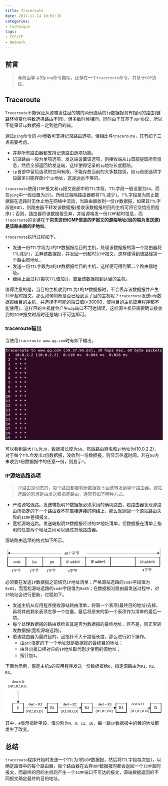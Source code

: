 ```yaml
---
title: Traceroute
date: 2017-11-14 10:01:16
categories:
- technique
tags:
- TCP/IP
- Network
---
```


## 前言
> 与前面学习的`ping`命令类似，还存在一个`traceroute`命令，其基于`UDP`协议。

## Traceroute

`Traceroute`不能保证从源端发往目的端的两份连续的`ip`数据报具有相同的路由(链路环境变化导致选择路由不同)，但多数时候相同。同时由于其基于`UDP`协议，所以不能保证`ip`数据报一定到达目的端。

通过`ping`命令的`-RR`参数可支持记录路由选项，但相比与`traceroute`，其有如下三点需要考虑。

* 并非所有路由器都支持记录路由选项功能。
* 记录路由一般为单项选项，发送端设置该选项，则接收端从`ip`首部提取所有信息，然后全部返回给发送端，这样使得记录的`ip`地址长度翻倍。
* `ip`首部中留给选项的空间有限，不能存放当前的大多数路径，如`ip`首部选项字段最多只能存放`9`个`ip`地址，这是远远不够的。

`traceroute`使用`ICMP`报文和`ip`报文首部中的`TTL`字段，`TTL`字段一般设置为`64`，而在`ping`中一般设置为`255`。所经过每隔路由器都将`TTL`减少`1`。`TTL`字段是为防止数据报在选路时无休止地在网络中流动，当路由器收到一份`IP`数据报，如果其`TTL`字段是`0或1`，则路由器不转发该数据报(接收该数据报的目的主机可将它交给应用程序)；否则，路由器将该数据报丢弃，并给源端发一份`ICMP`超时信息，而`traceroute`的关键在于**包含这份ICMP信息的IP报文的源端地址(目的端为发送源)是该路由器的IP地址**。

`traceroute`执行过程如下。

* 发送一份`TTL`字段为`1`的`IP`数据报给目的主机，处理该数据报的第一个路由器将`TTL`减少`1`，丢弃该数据报，并发回一份超时`ICMP`报文，这样便得到该路径第一个路由器地址。
* 发送一份`TTL`字段为`2`的`IP`数据报给目的主机，这样便可得到第二个路由器地址。
* 继续上面过程(每次`TTL`值加`1`)，直至该数据报到达目的主机。

值得注意的是，当目的主机收到`TTL`为`1`的`IP`数据报时，不会丢弃该数据报并产生`ICMP`超时报文，那么如何判断是否已经到达了目的主机呢？`traceroute`发送`udp`数据报给目的主机，并选择不可能的端口值(>30000，使得目的主机应用程序都不能使用)，这样目的主机就会产生`udp`端口不可达错误，这样源主机只需要确认接收到的`ICMP`报文时超时还是端口不可达即可。

### traceroute输出

当使用`traceroute www.qq.com`时有如下输出。

![](https://raw.githubusercontent.com/leesf/blogPhotos/master/tcpip/traceroute/traceroute-cmd.png)

可以看到最大`TTL`为`30`，数据报长度为`60`。然后路由器名和`IP`地址为(10.0.2.2)，对于每个`TTL`会发出`3`份数据报，没收到一份数据报，则显示往返时间，若在`5s`内未收到`3`份数据报中的任意一份，则显示`*`。

### IP源站选路选项

> `IP`路由是动态的，每个路由都要判断数据报下面该转发到哪个路由器。源站选路的思想是由发送者指定路由，通常有如下两种方式。

* 严格源站选路。发送端指明`IP`数据报必须采用的确切路由，若路由器发现源路由所指定的下一个路由器不在直接连接的网络上，那么就返回一个源站路由失败的`ICMP`差错报文。
* 宽松源站选路。发送端指明`IP`数据报经过的`IP`地址清单，但数据报在清单上指明的任意两个地址之间可以通过其他路由器。

源站路由选项的格式如下所示。

![](https://raw.githubusercontent.com/leesf/blogPhotos/master/tcpip/traceroute/source-routing.png)

必须要在发送`IP`数据报之前填充`IP`地址清单；严格源站选路的`code`字段值为`0x83`，而宽松源站选路的`code`字段值为`0x85`；在数据报沿路由器发送过程中，对`IP`地址会进行更新，过程如下。

* 发送主机从应用程序接收源站路由清单，将第一个表项(最终目的地址)去掉，再将其他剩余表项左移一个位置，最后将原来的第一个表项作为清单的最后一项。
* 每个处理数据报的路由器检查其是否为数据报的最终地址，若不是，则正常转发数据报(宽松源站选路)。
* 若该路由器为最终目的，且指针不大于路径长度，那么进行如下操作。
	* 由`ptr`指定的下一个地址就是数据报的最终目的地址；
	* 由外出接口相对应的`IP`地址取代刚才使用的源地址；
	* 指针加`4`。

下面为示例，假定主机`S`的应用程序发送一份数据报给`D`，指定源路由为`R1、R2、R3`。

![](https://raw.githubusercontent.com/leesf/blogPhotos/master/tcpip/traceroute/example.png)

其中，`#`表示指针字段，值分别为`4、8、12、16`，每一跳`IP`数据报中的目的地址都发生了改变。

## 总结

`traceroute`程序开始时发送一个`TTL`为1的`UDP`数据报，然后将`TTL`字段每次加`1`，以确定路径中的每个路由器，每个路由器在丢弃`UDP`数据报时都会返回一个`ICMP`超时报文，而最终的目的主机则产生一个`ICMP`端口不可达的报文，源端根据返回的不同报文确定最终的目的地址。                











